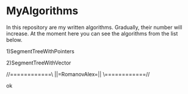 # MyAlgorithms

In this repository are my written algorithms. Gradually, their number will increase.
At the moment here you can see the algorithms from the list below.                  


1)SegmentTreeWithPointers

2)SegmentTreeWithVector


//============\\
||=RomanovAlex=||
\\============//

ok
